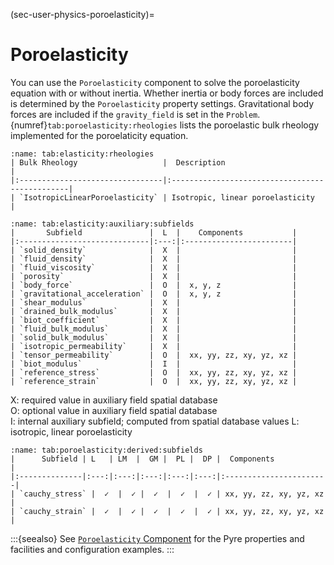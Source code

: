 (sec-user-physics-poroelasticity)=
# Poroelasticity

You can use the `Poroelasticity` component to solve the poroelasticity equation with or without inertia.
Whether inertia or body forces are included is determined by the `Poroelasticity` property settings.
Gravitational body forces are included if the `gravity_field` is set in the `Problem`.
{numref}`tab:poroelasticity:rheologies` lists the poroelastic bulk rheology implemented for the poroelaticity equation.

```{table} Elasticity bulk rheologies.
:name: tab:elasticity:rheologies
| Bulk Rheology                   |  Description                                   |
|:--------------------------------|:-----------------------------------------------|
| `IsotropicLinearPoroelasticity` | Isotropic, linear poroelasticity               |
```

```{table} Properties defining elasticity bulk rheologies.
:name: tab:elasticity:auxiliary:subfields
|       Subfield               |  L  |    Components           |
|:-----------------------------|:---:|:------------------------|
| `solid_density`              |  X  |                         |
| `fluid_density`              |  X  |                         |
| `fluid_viscosity`            |  X  |                         |
| `porosity`                   |  X  |                         |
| `body_force`                 |  O  |  x, y, z                |
| `gravitational_acceleration` |  O  |  x, y, z                |
| `shear_modulus`              |  X  |                         |
| `drained_bulk_modulus`       |  X  |                         |
| `biot_coefficient`           |  X  |                         |
| `fluid_bulk_modulus`         |  X  |                         |
| `solid_bulk_modulus`         |  X  |                         |
| `isotropic_permeability`     |  X  |                         |
| `tensor_permeability`        |  O  |  xx, yy, zz, xy, yz, xz |
| `biot_modulus`               |  I  |                         |
| `reference_stress`           |  O  |  xx, yy, zz, xy, yz, xz |
| `reference_strain`           |  O  |  xx, yy, zz, xy, yz, xz |
```

X: required value in auxiliary field spatial database  
O: optional value in auxiliary field spatial database  
I: internal auxiliary subfield; computed from spatial database values
L: isotropic, linear poroelasticity  

```{table} Derived subfields that are available for output for poroelasticity bulk rheologies.
:name: tab:poroelasticity:derived:subfields
|      Subfield | L   | LM  |  GM |  PL |  DP |  Components            |
|:--------------|:---:|:---:|:---:|:---:|:---:|:-----------------------|
| `cauchy_stress` |  ✓  |  ✓ |  ✓  |  ✓  |  ✓ | xx, yy, zz, xy, yz, xz |
| `cauchy_strain` |  ✓  |  ✓ |  ✓  |  ✓  |  ✓ | xx, yy, zz, xy, yz, xz |
```

:::{seealso}
See [`Poroelasticity` Component](../../components/materials/Poroelasticity.md) for the Pyre properties and facilities and configuration examples.
:::
